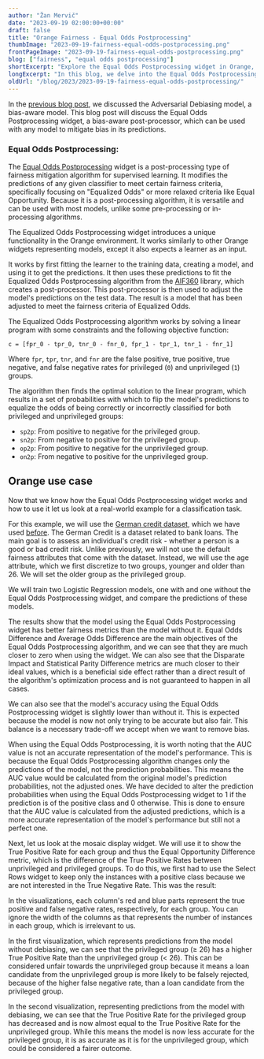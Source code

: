 ```yaml
---
author: "Žan Mervič"
date: "2023-09-19 02:00:00+00:00"
draft: false
title: "Orange Fairness - Equal Odds Postprocessing"
thumbImage: "2023-09-19-fairness-equal-odds-postprocessing.png"
frontPageImage: "2023-09-19-fairness-equal-odds-postprocessing.png"
blog: ["fairness", "equal odds postprocessing"]
shortExcerpt: "Explore the Equal Odds Postprocessing widget in Orange, designed to fine-tune your model's fairness. We explain how the algorithm operates and showcase its effectiveness with an example using the German credit dataset."
longExcerpt: "In this blog, we delve into the Equal Odds Postprocessing widget, a tool designed to enhance fairness in machine learning models. We break down how the algorithm works by modifying predictions to meet Equalized Odds criteria. Using a real-world example with the German credit dataset, we demonstrate its efficacy in improving fairness metrics while marginally affecting accuracy."
oldUrl: "/blog/2023/2023-09-19-fairness-equal-odds-postprocessing/"
---
```



In the [previous blog post](/blog/2023-09-19-fairness-adversarial-debiasing/), we discussed the Adversarial Debiasing model, a bias-aware model. This blog post will discuss the Equal Odds Postprocessing widget, a bias-aware post-processor, which can be used with any model to mitigate bias in its predictions.

### Equal Odds Postprocessing:

The [Equal Odds Postprocessing](https://arxiv.org/abs/1610.02413) widget is a post-processing type of fairness mitigation algorithm for supervised learning. It modifies the predictions of any given classifier to meet certain fairness criteria, specifically focusing on "Equalized Odds" or more relaxed criteria like Equal Opportunity. Because it is a post-processing algorithm, it is versatile and can be used with most models, unlike some pre-processing or in-processing algorithms.

The Equalized Odds Postprocessing widget introduces a unique functionality in the Orange environment. It works similarly to other Orange widgets representing models, except it also expects a learner as an input.

It works by first fitting the learner to the training data, creating a model, and using it to get the predictions. It then uses these predictions to fit the Equalized Odds Postprocessing algorithm from the [AIF360](https://aif360.res.ibm.com/) library, which creates a post-processor. This post-processor is then used to adjust the model's predictions on the test data. The result is a model that has been adjusted to meet the fairness criteria of Equalized Odds.

The Equalized Odds Postprocessing algorithm works by solving a linear program with some constraints and the following objective function:

`c = [fpr_0 - tpr_0, tnr_0 - fnr_0, fpr_1 - tpr_1, tnr_1 - fnr_1]`

Where `fpr`, `tpr`, `tnr`, and `fnr` are the false positive, true positive, true negative, and false negative rates for privileged (`0`) and unprivileged (`1`) groups.

The algorithm then finds the optimal solution to the linear program, which results in a set of probabilities with which to flip the model's predictions to equalize the odds of being correctly or incorrectly classified for both privileged and unprivileged groups:

- `sp2p`: From positive to negative for the privileged group.
- `sn2p`: From negative to positive for the privileged group.
- `op2p`: From positive to negative for the unprivileged group.
- `on2p`: From negative to positive for the unprivileged group.


## Orange use case

Now that we know how the Equal Odds Postprocessing widget works and how to use it let us look at a real-world example for a classification task. 

For this example, we will use the [German credit dataset](http://archive.ics.uci.edu/dataset/144/statlog+german+credit+data), which we have used [before](/blog/2023/2023-08-25-fairness-reweighing-preprocessor/). The German Credit is a dataset related to bank loans. The main goal is to assess an individual's credit risk - whether a person is a good or bad credit risk. Unlike previously, we will not use the default fairness attributes that come with the dataset. Instead, we will use the age attribute, which we first discretize to two groups, younger and older than 26. We will set the older group as the privileged group. 

We will train two Logistic Regression models, one with and one without the Equal Odds Postprocessing widget, and compare the predictions of these models.

<WindowScreenshot src="2023-09-19-fairness-equal-odds-postprocessing-use-case.png" />

<WindowScreenshot src="2023-09-19-fairness-equal-odds-postprocessing-scores.png" />

The results show that the model using the Equal Odds Postprocessing widget has better fairness metrics than the model without it. Equal Odds Difference and Average Odds Difference are the main objectives of the Equal Odds Postprocessing algorithm, and we can see that they are much closer to zero when using the widget. We can also see that the Disparate Impact and Statistical Parity Difference metrics are much closer to their ideal values, which is a beneficial side effect rather than a direct result of the algorithm's optimization process and is not guaranteed to happen in all cases.

We can also see that the model's accuracy using the Equal Odds Postprocessing widget is slightly lower than without it. This is expected because the model is now not only trying to be accurate but also fair. This balance is a necessary trade-off we accept when we want to remove bias. 

When using the Equal Odds Postprocessing, it is worth noting that the AUC value is not an accurate representation of the model's performance. This is because the Equal Odds Postprocessing algorithm changes only the predictions of the model, not the prediction probabilities. This means the AUC value would be calculated from the original model's prediction probabilities, not the adjusted ones. We have decided to alter the prediction probabilities when using the Equal Odds Postprocessing widget to 1 if the prediction is of the positive class and 0 otherwise. This is done to ensure that the AUC value is calculated from the adjusted predictions, which is a more accurate representation of the model's performance but still not a perfect one.

Next, let us look at the mosaic display widget. We will use it to show the True Positive Rate for each group and thus the Equal Opportunity Difference metric, which is the difference of the True Positive Rates between unprivileged and privileged groups. To do this, we first had to use the Select Rows widget to keep only the instances with a positive class because we are not interested in the True Negative Rate. This was the result:
    
<WindowScreenshot src="2023-09-19-fairness-equal-odds-postprocessing-mosaic-bias.png" />

<WindowScreenshot src="2023-09-19-fairness-equal-odds-postprocessing-mosaic-debias.png" />

In the visualizations, each column's red and blue parts represent the true positive and false negative rates, respectively, for each group. You can ignore the width of the columns as that represents the number of instances in each group, which is irrelevant to us. 

In the first visualization, which represents predictions from the model without debiasing, we can see that the privileged group (≥ 26) has a higher True Positive Rate than the unprivileged group (< 26). This can be considered unfair towards the unprivileged group because it means a loan candidate from the unprivileged group is more likely to be falsely rejected, because of the higher false negative rate, than a loan candidate from the privileged group.

In the second visualization, representing predictions from the model with debiasing, we can see that the True Positive Rate for the privileged group has decreased and is now almost equal to the True Positive Rate for the unprivileged group. While this means the model is now less accurate for the privileged group, it is as accurate as it is for the unprivileged group, which could be considered a fairer outcome.
